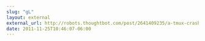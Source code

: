 ```yaml
---
slug: "gL"
layout: external
external_url: http://robots.thoughtbot.com/post/2641409235/a-tmux-crash-course
date: 2011-11-25T10:46:07-06:00
---
```

